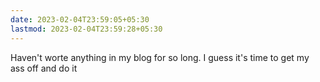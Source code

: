```yaml
---
date: 2023-02-04T23:59:05+05:30
lastmod: 2023-02-04T23:59:28+05:30
---
```


Haven't worte anything in my blog for so long. I guess it's time to get my ass off and do it
